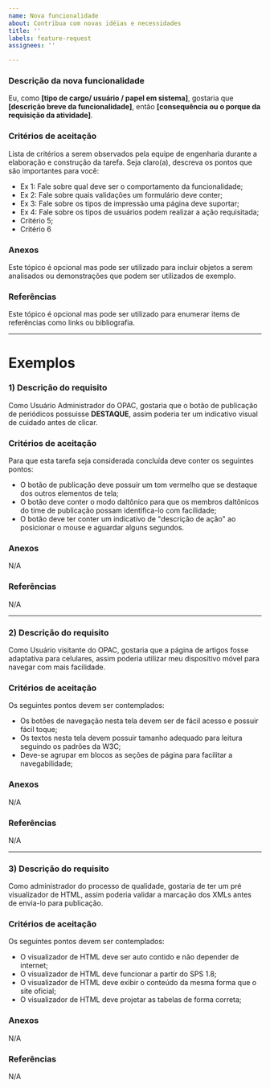 ```yaml
---
name: Nova funcionalidade
about: Contribua com novas idéias e necessidades
title: ''
labels: feature-request
assignees: ''

---
```


### Descrição da nova funcionalidade
Eu, como **[tipo de cargo/ usuário / papel em sistema]**, gostaria que **[descrição breve da funcionalidade]**, então **[consequência ou o porque da requisição da atividade]**.

### Critérios de aceitação

Lista de critérios a serem observados pela equipe de engenharia durante a elaboração e construção da tarefa. Seja claro(a), descreva os pontos que são importantes para você:
- Ex 1: Fale sobre qual deve ser o comportamento da funcionalidade;
- Ex 2: Fale sobre quais validações um formulário deve conter;
- Ex 3: Fale sobre os tipos de impressão uma página deve suportar;
- Ex 4: Fale sobre os tipos de usuários podem realizar a ação requisitada;
- Critério 5;
- Critério 6

### Anexos
Este tópico é opcional mas pode ser utilizado para incluir objetos a serem analisados ou demonstrações que podem ser utilizados de exemplo.

### Referências
Este tópico é opcional mas pode ser utilizado para enumerar items de referências como links ou bibliografia.


----

# Exemplos

### 1) Descrição do requisito

Como Usuário Administrador do OPAC, gostaria que o botão de publicação de periódicos possuisse **DESTAQUE**, assim poderia ter um indicativo visual de cuidado antes de clicar.

### Critérios de aceitação

Para que esta tarefa seja considerada concluída deve conter os seguintes pontos:
- O botão de publicação deve possuir um tom vermelho que se destaque dos outros elementos de tela;
- O botão deve conter o modo daltônico para que os membros daltônicos do time de publicação possam identifica-lo com facilidade;
- O botão deve ter conter um indicativo de "descrição de ação" ao posicionar o mouse e aguardar alguns segundos.

### Anexos
N/A

### Referências
N/A

---
### 2) Descrição do requisito
Como Usuário visitante do OPAC, gostaria que a página de artigos fosse adaptativa para celulares, assim poderia utilizar meu dispositivo móvel para navegar com mais facilidade.

### Critérios de aceitação

Os seguintes pontos devem ser contemplados:
- Os botões de navegação nesta tela devem ser de fácil acesso e possuir fácil toque;
- Os textos nesta tela devem possuir tamanho adequado para leitura seguindo os padrões da W3C;
- Deve-se agrupar em blocos as seções de página para facilitar a navegabilidade;

### Anexos
N/A

### Referências
N/A

---
### 3) Descrição do requisito
Como administrador do processo de qualidade, gostaria de ter um pré visualizador de HTML, assim poderia validar a marcação dos XMLs antes de envia-lo para publicação.


### Critérios de aceitação

Os seguintes pontos devem ser contemplados:
- O visualizador de HTML deve ser auto contido e não depender de internet;
- O visualizador de HTML deve funcionar a partir do SPS 1.8;
- O visualizador de HTML deve exibir o conteúdo da mesma forma que o site oficial;
- O visualizador de HTML deve projetar as tabelas de forma correta;

### Anexos
N/A

### Referências
N/A
